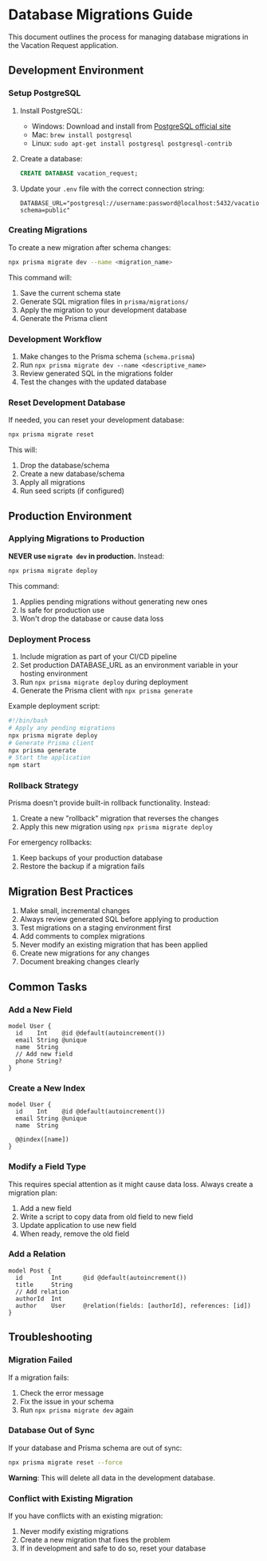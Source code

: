 # Database Migrations Guide

This document outlines the process for managing database migrations in the Vacation Request application.

## Development Environment

### Setup PostgreSQL

1. Install PostgreSQL:
   - Windows: Download and install from [PostgreSQL official site](https://www.postgresql.org/download/windows/)
   - Mac: `brew install postgresql`
   - Linux: `sudo apt-get install postgresql postgresql-contrib`

2. Create a database:
   ```sql
   CREATE DATABASE vacation_request;
   ```

3. Update your `.env` file with the correct connection string:
   ```
   DATABASE_URL="postgresql://username:password@localhost:5432/vacation_request?schema=public"
   ```

### Creating Migrations

To create a new migration after schema changes:

```bash
npx prisma migrate dev --name <migration_name>
```

This command will:
1. Save the current schema state
2. Generate SQL migration files in `prisma/migrations/`
3. Apply the migration to your development database
4. Generate the Prisma client

### Development Workflow

1. Make changes to the Prisma schema (`schema.prisma`)
2. Run `npx prisma migrate dev --name <descriptive_name>`
3. Review generated SQL in the migrations folder
4. Test the changes with the updated database

### Reset Development Database

If needed, you can reset your development database:

```bash
npx prisma migrate reset
```

This will:
1. Drop the database/schema
2. Create a new database/schema
3. Apply all migrations
4. Run seed scripts (if configured)

## Production Environment

### Applying Migrations to Production

**NEVER use `migrate dev` in production.** Instead:

```bash
npx prisma migrate deploy
```

This command:
1. Applies pending migrations without generating new ones
2. Is safe for production use
3. Won't drop the database or cause data loss

### Deployment Process

1. Include migration as part of your CI/CD pipeline
2. Set production DATABASE_URL as an environment variable in your hosting environment
3. Run `npx prisma migrate deploy` during deployment
4. Generate the Prisma client with `npx prisma generate`

Example deployment script:

```bash
#!/bin/bash
# Apply any pending migrations
npx prisma migrate deploy
# Generate Prisma client
npx prisma generate
# Start the application
npm start
```

### Rollback Strategy

Prisma doesn't provide built-in rollback functionality. Instead:

1. Create a new "rollback" migration that reverses the changes
2. Apply this new migration using `npx prisma migrate deploy`

For emergency rollbacks:
1. Keep backups of your production database
2. Restore the backup if a migration fails

## Migration Best Practices

1. Make small, incremental changes
2. Always review generated SQL before applying to production
3. Test migrations on a staging environment first
4. Add comments to complex migrations
5. Never modify an existing migration that has been applied
6. Create new migrations for any changes
7. Document breaking changes clearly

## Common Tasks

### Add a New Field

```prisma
model User {
  id    Int    @id @default(autoincrement())
  email String @unique
  name  String
  // Add new field
  phone String?
}
```

### Create a New Index

```prisma
model User {
  id    Int    @id @default(autoincrement())
  email String @unique
  name  String

  @@index([name])
}
```

### Modify a Field Type

This requires special attention as it might cause data loss. Always create a migration plan:

1. Add a new field
2. Write a script to copy data from old field to new field
3. Update application to use new field
4. When ready, remove the old field

### Add a Relation

```prisma
model Post {
  id        Int      @id @default(autoincrement())
  title     String
  // Add relation
  authorId  Int
  author    User     @relation(fields: [authorId], references: [id])
}
```

## Troubleshooting

### Migration Failed

If a migration fails:

1. Check the error message
2. Fix the issue in your schema
3. Run `npx prisma migrate dev` again

### Database Out of Sync

If your database and Prisma schema are out of sync:

```bash
npx prisma migrate reset --force
```

**Warning**: This will delete all data in the development database.

### Conflict with Existing Migration

If you have conflicts with an existing migration:

1. Never modify existing migrations
2. Create a new migration that fixes the problem
3. If in development and safe to do so, reset your database 